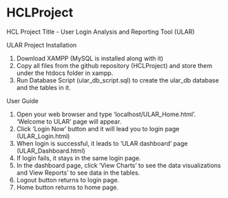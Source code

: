 # HCLProject
HCL Project Title - User Login Analysis and Reporting Tool (ULAR)

ULAR Project Installation
1.	Download XAMPP (MySQL is installed along with it)
2.	Copy all files from the github repository (HCLProject) and store them under the htdocs folder in xampp.
3.	Run Database Script (ular_db_script.sql) to create the ular_db database and the tables in it.

User Guide
1.	Open your web browser and type ‘localhost/ULAR_Home.html’. ‘Welcome to ULAR’ page will appear.
2.	Click ‘Login Now’ button and it will lead you to login page (ULAR_Login.html)
3.	When login is successful, it leads to ‘ULAR dashboard’ page (ULAR_Dashboard.html)
4.	If login fails, it stays in the same login page.
5.	In the dashboard page, click ‘View Charts’ to see the data visualizations and View Reports’ to see data in the tables.
6.	Logout button returns to login page.
7.	Home button returns to home page.
